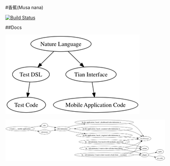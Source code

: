 #香蕉(Musa nana)


[![Build Status](https://travis-ci.org/phodal/musanana.svg?branch=master)](https://travis-ci.org/phodal/musanana)

##Docs

![Struct](docs/struct.png)

![Design](docs/design.png)
